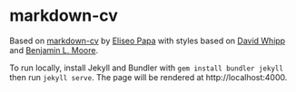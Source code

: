 markdown-cv
===========

Based on [markdown-cv](https://github.com/elipapa/markdown-cv) by
[Eliseo Papa](https://elipapa.github.io/) with styles based on
[David Whipp](https://davewhipp.github.io) and
[Benjamin L. Moore](https://blm.io).

To run locally, install Jekyll and Bundler with `gem install bundler jekyll` then run `jekyll serve`. The page will be rendered at http://localhost:4000.
